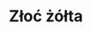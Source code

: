 ---
title: 'Złoć żółta'
latina: '(Gagea lutea)'
pubDate: 'Jul 01 2022'
mainImage: 'https://res.cloudinary.com/drvpquisg/image/upload/t_website/v1747501784/zloc_zolta_s56qvv.jpg'
level1: 'rośliny naczyniowe'
level2: 'liliowce'
level3: 'lilowate'
level4: 'złoć'  
flowertime: 'marzec - maj'
where: 'Występuje niemal w całej Europie (bez jej południowych i zachodnich krańców), w zachodniej Azji (po zachodnią Syberię i Himalaje) oraz na Dalekim Wschodzie (na Półwyspie Koreańskim, w Japonii i na Sachalinie). W Polsce jest rozpowszechniona na niżu oraz na Pogórzu i w niższych partiach gór, ale lokalnie bywa rzadka, np. na północnym wschodzie, w świętokrzyskim i zachodniej części lubuskiego.'
---